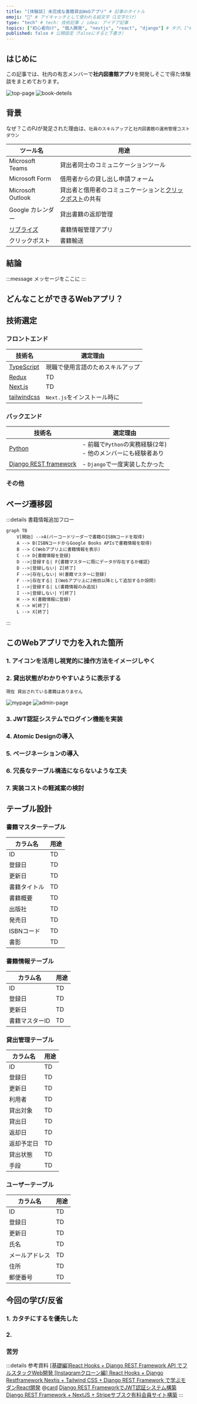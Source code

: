 ```yaml
---
title: "[体験談] 未完成な書籍貸出Webアプリ" # 記事のタイトル
emoji: "🥝" # アイキャッチとして使われる絵文字（1文字だけ）
type: "tech" # tech: 技術記事 / idea: アイデア記事
topics: ["初心者向け", "個人開発", "nextjs", "react", "django"] # タグ。["markdown", "rust", "aws"]のように指定する
published: false # 公開設定（falseにすると下書き）
---
```


## はじめに
この記事では、社内の有志メンバーで**社内図書館アプリ**を開発しそこで得た体験談をまとめております。

![top-page](/images/articles/experience-sandbooks/top-page.png)
![book-deteils](/images/articles/experience-sandbooks/book-deteils.png)

## 背景
なぜ？このPJが発足された理由は、`社員のスキルアップ`と`社内図書館の運用管理コストダウン`

|  ツール名  |  用途  |
| ---- | ---- |
|  Microsoft Teams  |  貸出者同士のコミュニケーションツール  |
|  Microsoft Form  |  借用者からの貸し出し申請フォーム  |
|  Microsoft Outlook  |  貸出者と借用者のコミュニケーションと[クリックポスト](https://clickpost.jp/)の共有  |
|  Google カレンダー  |  貸出書籍の返却管理  |
|  [リブライズ](https://librize.com/ja)  |  書籍情報管理アプリ  |
|  クリックポスト  |  書籍輸送  |


## 結論
:::message
メッセージをここに
:::


## どんなことができるWebアプリ？

## 技術選定
### フロントエンド
|  技術名  |  選定理由  |
| ---- | ---- |
| [TypeScript](https://www.typescriptlang.org/)  |  現職で使用言語のためスキルアップ  |
| [Redux](https://redux.js.org/)   |  TD  |
| [Next.js](https://nextjs.org)   |  TD  |
| [tailwindcss](https://tailwindcss.com/)   |  `Next.js`をインストール時に  |

### バックエンド

|  技術名  |  選定理由  |
| ---- | ---- |
| [Python](https://www.python.org/)  |  - 前職で`Python`の実務経験(2年)<br>- 他のメンバーにも経験者あり  |
| [Django REST framework](https://www.django-rest-framework.org/)   |  - `Django`で一度実装したかった  |

### その他


## ページ遷移図

:::details 書籍情報追加フロー
```mermaid
graph TB
    V[開始] -->A(バーコードリーダーで書籍のISBNコードを取得)
    A --> B(ISBNコードからGoogle Books APIsで書籍情報を取得)
    B --> C(Webアプリ上に書籍情報を表示)
    C --> D{書籍情報を登録}
    D -->|登録する| F{書籍マスターに既にデータが存在するか確認}
    D -->|登録しない| Z[終了]
    F -->|存在しない| H(書籍マスターに登録)
    F -->|存在する| I(Webアプリ上に2冊目以降として追加するか設問)
    I -->|登録する| L(書籍情報のみ追加)
    I -->|登録しない| Y[終了]
    H --> K(書籍情報に登録)
    K --> W[終了]
    L --> X[終了]
```
:::



## このWebアプリで力を入れた箇所

### 1. アイコンを活用し視覚的に操作方法をイメージしやく
### 2. 貸出状態がわかりやすいように表示する
`現在 貸出されている書籍はありません`

![mypage](/images/articles/experience-sandbooks/mypage.png)
![admin-page](/images/articles/experience-sandbooks/admin-page.png)

### 3. JWT認証システムでログイン機能を実装
### 4. Atomic Designの導入
### 5. ページネーションの導入
### 6. 冗長なテーブル構造にならないような工夫
### 7. 実装コストの軽減案の検討


## テーブル設計
### 書籍マスターテーブル
|  カラム名  |  用途  |
| ---- | ---- |
|  ID  |  TD  |
|  登録日  |  TD  |
|  更新日  |  TD  |
|  書籍タイトル  |  TD  |
|  書籍概要  |  TD  |
|  出版社  |  TD  |
|  発売日  |  TD  |
|  ISBNコード  |  TD  |
|  書影  |  TD  |

### 書籍情報テーブル
|  カラム名  |  用途  |
| ---- | ---- |
|  ID  |  TD  |
|  登録日  |  TD  |
|  更新日  |  TD  |
|  書籍マスターID  |  TD  |

### 貸出管理テーブル

|  カラム名  |  用途  |
| ---- | ---- |
|  ID  |  TD  |
|  登録日  |  TD  |
|  更新日  |  TD  |
|  利用者  |  TD  |
|  貸出対象  |  TD  |
|  貸出日  |  TD  |
|  返却日  |  TD  |
|  返却予定日  |  TD  |
|  貸出状態  |  TD  |
|  手段  |  TD  |

### ユーザーテーブル
|  カラム名  |  用途  |
| ---- | ---- |
|  ID  |  TD  |
|  登録日  |  TD  |
|  更新日  |  TD  |
|  氏名  |  TD  |
|  メールアドレス  |  TD  |
|  住所  |  TD  |
|  郵便番号  |  TD  |

## 今回の学び/反省
### 1. カタチにするを優先した
### 2. 


### 苦労


:::details 参考資料
[[基礎編]React Hooks + Django REST Framework API でフルスタックWeb開発
](https://www.udemy.com/share/103nIU3@Qctp7EIJRFkDrweoOxhKeg1QWpJ7x5UocVsa983X_7v5nbzgUclAMRzEW82N9TiXLA==/)
[[Instagramクローン編] React Hooks + Django Restframework
](https://www.udemy.com/share/104jEo3@0zqcHITGuuVkMMj7aH-z_DK_jTjJopm4A_6U-HoAUoL_jrR6Ol5bMdJTF2yYCbDMeQ==/)
[Nextjs + Tailwind CSS + Django REST Framework で学ぶモダンReact開発](https://www.udemy.com/share/1046vI3@VJq_k1x_RTTI5o3mpX8tqOUxAvZirkcibpfV3Z34wEEsGtsGRqRqvr4bEfmyOadXgA==/)
@[card](https://gihyo.jp/book/2022/978-4-297-12916-3)
[Django REST FrameworkでJWT認証システム構築](https://zenn.dev/hathle/books/drf-auth-book)
[Django REST Framework + NextJS + Stripeサブスク有料会員サイト構築](https://zenn.dev/hathle/books/next-drf-membership-book)
:::
